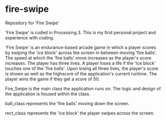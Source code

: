 # fire-swipe
Repository for 'Fire Swipe'

'Fire Swipe' is coded in Processing 3. This is my first personal project and experience with coding.

'Fire Swipe' is an endurance-based arcade game in which a player scores by swiping the 'ice block' across the screen in between moving 'fire balls'. The speed at which the 'fire balls' move increases as the player's score increases. The player has three lives. A player loses a life if the 'ice block' touches one of the 'fire balls'. Upon losing all three lives, the player's score is shown as well as the highscore of the application's current runtime. The player wins the game if they get a score of 50.

Fire_Swipe is the main class the application runs on. The logic and design of the application is housed within the class.

ball_class represents the 'fire balls' moving down the screen.

rect_class represents the 'ice block' the player swipes across the screen.
